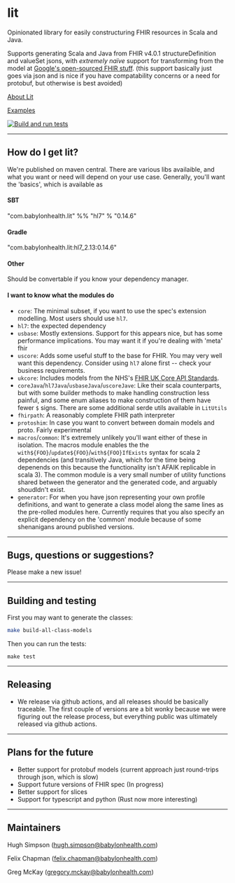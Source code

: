 # lit

Opinionated library for easily constructuring FHIR resources in Scala and Java.

Supports generating Scala and Java from FHIR v4.0.1 structureDefinition and valueSet jsons, with _extremely naïve_ support for transforming from the model at [Google's open-sourced FHIR stuff](https://github.com/google/fhir). (this support basically just goes via json and is nice if you have compatability concerns or a need for protobuf, but otherwise is best avoided)

[About Lit](https://github.com/babylonhealth/lit-fhir/blob/master/docs/documentation.md)

[Examples](https://github.com/babylonhealth/lit-fhir/blob/master/docs/examples.md)

[![Build and run tests](https://github.com/babylonhealth/lit-fhir/actions/workflows/pr.yml/badge.svg)](https://github.com/babylonhealth/lit-fhir/actions/workflows/pr.yml)

---

## How do I get lit?

We're published on maven central. There are various libs availaible, and what you want or need will depend on your use case. Generally, you'll want the 'basics', which is available as
#### SBT
"com.babylonhealth.lit" %% "hl7" % "0.14.6"
#### Gradle
"com.babylonhealth.lit:hl7_2.13:0.14.6"
#### Other
Should be convertable if you know your dependency manager.

#### I want to know what the modules do

- `core`: The minimal subset, if you want to use the spec's extension modelling. Most users should use `hl7`.
- `hl7`: the expected dependency
- `usbase`: Mostly extensions. Support for this appears nice, but has some performance implications. You may want it if you're dealing with 'meta' fhir
- `uscore`: Adds some useful stuff to the base for FHIR. You may very well want this dependency. Consider using `hl7` alone first -- check your business requirements.
- `ukcore`: Includes models from the NHS's [FHIR UK Core API Standards](https://digital.nhs.uk/developer/api-catalogue/fhir-uk-core-standards).
- `coreJava`/`hl7Java`/`usbaseJava`/`uscoreJave`: Like their scala counterparts, but with some builder methods to make handling construction less painful, and some enum aliases to make construction of them have fewer `$` signs. There are some additional serde utils available in `LitUtils`
- `fhirpath`: A reasonably complete FHIR path interpreter
- `protoshim`: In case you want to convert between domain models and proto. Fairly experimental
- `macros`/`common`: It's extremely unlikely you'll want either of these in isolation. The macros module enables the the `with${FOO}`/`update${FOO}`/`with${FOO}IfExists` syntax for scala 2 dependencies (and transitively Java, which for the time being depenends on this because the functionality isn't AFAIK replicable in scala 3). The common module is a very small number of utility functions shared between the generator and the generated code, and arguably shoudldn't exist.
- `generator`: For when you have json representing your own profile definitions, and want to generate a class model along the same lines as the pre-rolled modules here. Currently requires that you also specify an explicit dependency on the 'common' module because of some shenanigans around published versions.

---

## Bugs, questions or suggestions?

Please make a new issue! 

---

## Building and testing

First you may want to generate the classes:

```bash
make build-all-class-models
```

Then you can run the tests:

```
make test
```

---

## Releasing

- We release via github actions, and all releases should be basically traceable. The first couple of versions are a bit wonky because we were figuring out the release process, but everything public was ultimately released via github actions.
---

## Plans for the future

- Better support for protobuf models (current approach just round-trips through json, which is slow)
- Support future versions of FHIR spec (In progress)
- Better support for slices
- Support for typescript and python (Rust now more interesting)

---


## Maintainers

Hugh Simpson (hugh.simpson@babylonhealth.com)

Felix Chapman (felix.chapman@babylonhealth.com)

Greg McKay (gregory.mckay@babylonhealth.com)
